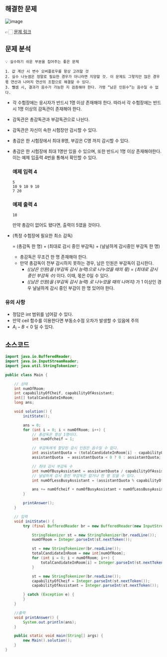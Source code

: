 ## 해결한 문제

![image](https://github.com/SeungYeop-Han/cotejunbi/assets/106862797/932dfec3-ddc5-4ab3-8606-6b8b6dc8a504)

👉🏻 [문제 링크](https://www.acmicpc.net/problem/13458)

## 문제 분석

```
💡 실수하기 쉬운 부분을 집어주는 좋은 문제

1. 값 계산 시 변수 오버플로우를 항상 고려할 것
2. 실수 나눗셈은 정말로 필요한 경우가 아니라면 지양할 것. 이 문제도 그렇지만 많은 경우 몫 연산과 나머지 연산의 조합으로 해결할 수 있다.
3. 뺄셈 시, 결과가 음수가 가능한 지 검증해야 한다. 가령 “남은 인원수”는 음수일 수 없다.
```

- 각 수험장에는 응시자가 반드시 1명 이상 존재해야 한다. 따라서 각 수험장에는 반드시 1명 이상의 감독관이 존재해야 한다.
- 감독관은 총감독관과 부감독관으로 나뉜다.
- 감독관은 자신이 속한 시험장만 감시할 수 있다.
- 총감은 한 시험장에서 최대 B명, 부감은 C명 까지 감시할 수 있다.
- 총감은 한 시험장에 최대 1명만 있을 수 있으며, 또한 반드시 1명 이상 존재해야한다. 이는 예제 입출력 4번을 통해서 확인할 수 있다.
    
    ### 예제 입력 4
    
    ```
    5
    10 9 10 9 10
    7 20
    ```
    
    ### 예제 출력 4
    
    ```
    10
    ```
    
    만약 총감이 없어도 됐다면, 출력이 5였을 것이다.
    
- (특정 수험장에 필요한 최소 감독)
    
    = (총감독 한 명) + (최대로 감시 중인 부감독) + (널널하게 감시중인 부감독 한 명)
    
    - 총감독은 무조건 한 명 존재해야 한다.
    - 만약 총감독이 전부 감시하지 못하는 경우, 남은 인원은 부감독이 감시한다.
        - _((남은 인원)을 (부감독 감시 능력)으로 나누었을 때의 몫)_ = _(최대로 감시 중인 부감독 수)_ 이다. 이때, 몫은 0일 수 있다.  
        - _((남은 인원)을 (부감독 감시 능력) 로 나누었을 때의 나머지)_ 가 1 이상인 경우 널널하게 감시 중인 부감이 한 명 있어야 한다.

### 유의 사항

- 정답은 int 범위를 넘어갈 수 있다.
- 만약 ceil 함수를 이용한다면 부동소수점 오차가 발생할 수 있음에 주의
- $A_i-B < 0$ 일 수 있다.

## 소스코드
```java
import java.io.BufferedReader;
import java.io.InputStreamReader;
import java.util.StringTokenizer;

public class Main {

    // 상태
    int numOfRoom;
    int capabilityOfCheif, capabilityOfAssistant;
    int[] totalCandidateInRoom;
    long ans;

    void solution() {
        initState();

        ans = 0;
        for (int i = 0; i < numOfRoom; i++) {
            // 총감독은 항상 1명이다.
            int numOfcheif = 1;

            // 부감독에게 할당된 감시 인원은 음수일 수 없다.
            int assistantQuota = (totalCandidateInRoom[i] - capabilityOfCheif);
            assistantQuota  = assistantQuota < 0 ? 0 : assistantQuota;

            // 최대 감시 부감독 수
            int numOfBusyAssistant = assistantQuota / capabilityOfAssistant;
            // 널널하게 감시 중인 부감독은 없거나 한 명 있을 수 있다.
            int numOfLessBusyAssistant = (assistantQuota % capabilityOfAssistant) == 0 ? 0 : 1;

            ans += numOfcheif + numOfBusyAssistant + numOfLessBusyAssistant;
        }

        printAnswer();
    }

    // 입력
    void initState() {
        try (final BufferedReader br = new BufferedReader(new InputStreamReader(System.in))) {

            StringTokenizer st = new StringTokenizer(br.readLine());
            numOfRoom = Integer.parseInt(st.nextToken());

            st = new StringTokenizer(br.readLine());
            totalCandidateInRoom = new int[numOfRoom];
            for (int i = 0; i < numOfRoom; i++) {
                totalCandidateInRoom[i] = Integer.parseInt(st.nextToken());
            }

            st = new StringTokenizer(br.readLine());
            capabilityOfCheif = Integer.parseInt(st.nextToken());
            capabilityOfAssistant = Integer.parseInt(st.nextToken());

        } catch (Exception e) {
        }
    }

    //출력
    void printAnswer() {
        System.out.println(ans);
    }

    public static void main(String[] args) {
        new Main().solution();
    }
}
```
